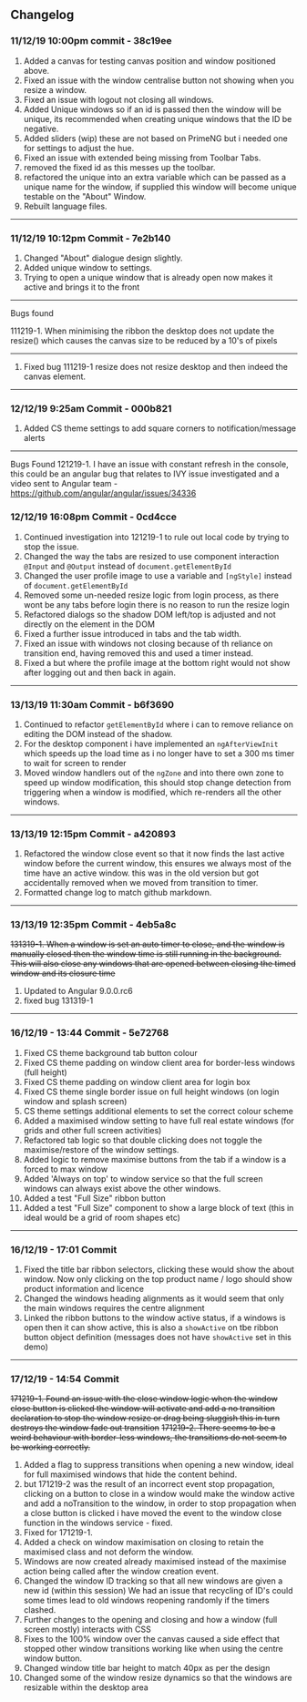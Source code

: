 ## Changelog

### 11/12/19 10:00pm commit - 38c19ee

1. Added a canvas for testing canvas position and window positioned above.
2. Fixed an issue with the window centralise button not showing when you resize a window.
3. Fixed an issue with logout not closing all windows.
4. Added Unique windows so if an id is passed then the window will be unique, its recommended when creating unique windows that the ID be negative.
5. Added sliders (wip) these are not based on PrimeNG but i needed one for settings to adjust the hue.
6. Fixed an issue with extended being missing from Toolbar Tabs.
7. removed the fixed id as this messes up the toolbar.
8. refactored the unique into an extra variable which can be passed as a unique name for the window, if supplied this window will become unique testable on the "About" Window.
9. Rebuilt language files.

---
### 11/12/19 10:12pm Commit - 7e2b140

1. Changed "About" dialogue design slightly.
2. Added unique window to settings.
3. Trying to open a unique window that is already open now makes it active and brings it to the front

---
Bugs found 

111219-1. When minimising the ribbon the desktop does not update the resize() which causes the canvas size to be reduced by a 10's of pixels

---
1. Fixed bug 111219-1 resize does not resize desktop and then indeed the canvas element.
---
### 12/12/19 9:25am Commit - 000b821

1. Added CS theme settings to add square corners to notification/message alerts

---
Bugs Found
121219-1. I have an issue with constant refresh in the console, this could be an angular bug that relates to IVY issue investigated and a video sent to Angular team - https://github.com/angular/angular/issues/34336

### 12/12/19 16:08pm Commit - 0cd4cce

1. Continued investigation into 121219-1 to rule out local code by trying to stop the issue.
2. Changed the way the tabs are resized to use component interaction `@Input` and `@Output` instead of `document.getElementById`
3. Changed the user profile image to use a variable and `[ngStyle]` instead of `document.getElementById`
4. Removed some un-needed resize logic from login process, as there wont be any tabs before login there is no reason to run the resize login
5. Refactored dialogs so the shadow DOM left/top is adjusted and not directly on the element in the DOM
6. Fixed a further issue introduced in tabs and the tab width.
7. Fixed an issue with windows not closing because of th reliance on transition end, having removed this and used a timer instead.
8. Fixed a but where the profile image at the bottom right would not show after logging out and then back in again.
---
### 13/13/19  11:30am Commit - b6f3690

1. Continued to refactor `getElementById` where i can to remove reliance on editing the DOM instead of the shadow.
2. For the desktop component i have implemented an `ngAfterViewInit` which speeds up the load time as i no longer have to set a 300 ms timer to wait for screen to render
3. Moved window handlers out of the `ngZone` and into there own zone to speed up window modification, this should stop change detection from triggering when a window is modified, which re-renders all the other windows.
---
### 13/13/19 12:15pm Commit - a420893

1. Refactored the window close event so that it now finds the last active window before the current window, this ensures we always most of the time have an active window. this was in the old version but got accidentally removed when we moved from transition to timer.
2. Formatted change log to match github markdown.
---
### 13/13/19 12:35pm Commit - 4eb5a8c

~~131319-1. When a window is set an auto timer to close, and the window is manually closed then the window time is still running in the background. This will also close any windows that are opened between closing the timed window and its closure time~~

1. Updated to Angular 9.0.0.rc6
2. fixed bug 131319-1
---
### 16/12/19 - 13:44 Commit - 5e72768

1. Fixed CS theme background tab button colour
2. Fixed CS theme padding on window client area for border-less windows (full height)
3. Fixed CS theme padding on window client area for login box
4. Fixed CS theme single border issue on full height windows (on login window and splash screen)
5. CS theme settings additional elements to set the correct colour scheme
6. Added a maximised window setting to have full real estate windows (for grids and other full screen activities)
7. Refactored tab logic so that double clicking does not toggle the maximise/restore of the window settings.
8. Added logic to remove maximise buttons from the tab if a window is a forced to max window
9. Added 'Always on top' to window service so that the full screen windows can always exist above the other windows.
10. Added a test "Full Size" ribbon button
11. Added a test "Full Size" component to show a large block of text (this in ideal would be a grid of room shapes etc)
---
### 16/12/19 - 17:01 Commit

1. Fixed the title bar ribbon selectors, clicking these would show the about window. Now only clicking on the top product name / logo should show product information and licence
2. Changed the windows heading alignments as it would seem that only the main windows requires the centre alignment
3. Linked the ribbon buttons to the window active status, if a windows is open then it can show active, this is also a `showActive` on tbe ribbon button object definition (messages does not have `showActive` set in this demo)
---
### 17/12/19 - 14:54 Commit 

~~171219-1. Found an issue with the close window logic when the window close button is clicked the window will activate and add a no transition declaration to stop the window resize or drag being sluggish this in turn destroys the window fade out transition~~
~~171219-2. There seems to be a weird behaviour with border-less windows, the transitions do not seem to be working correctly.~~

1. Added a flag to suppress transitions when opening a new window, ideal for full maximised windows that hide the content behind.
2. but 171219-2 was the result of an incorrect event stop propagation, clicking on a button to close in a window would make the window active and add a noTransition to the window, in order to stop propagation when a close button is clicked i have moved the event to the window close function in the windows service - fixed.
3. Fixed for 171219-1.
4. Added a check on window maximisation on closing to retain the maximised class and not deform the window.
5. Windows are now created already maximised instead of the maximise action being called after the window creation event.
6. Changed the window ID tracking so that all new windows are given a new id (within this session) We had an issue that recycling of ID's could some times lead to old windows reopening randomly if the timers clashed.
7. Further changes to the opening and closing and how a window (full screen mostly) interacts with CSS
8. Fixes to the 100% window over the canvas caused a side effect that stopped other window transitions working like when using the centre window button.
9. Changed window title bar height to match 40px as per the design
10. Changed some of the window resize dynamics so that the windows are resizable within the desktop area
